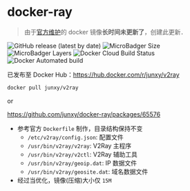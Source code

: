 # docker-ray

> 由于[官方维护](https://hub.docker.com/r/v2ray/official)的 docker 镜像**长时间未更新了**，创建此更新．

![GitHub release (latest by date)](https://img.shields.io/github/v/release/junxy/docker-ray)
![MicroBadger Size](https://img.shields.io/microbadger/image-size/junxy/v2ray)
![MicroBadger Layers](https://img.shields.io/microbadger/layers/junxy/v2ray)
![Docker Cloud Build Status](https://img.shields.io/docker/cloud/build/junxy/v2ray)
![Docker Automated build](https://img.shields.io/docker/cloud/automated/junxy/v2ray)

已发布至 Docker Hub：https://hub.docker.com/r/junxy/v2ray

```bash
docker pull junxy/v2ray
```

or

https://github.com/junxy/docker-ray/packages/65576

- 参考官方 `Dockerfile` 制作，目录结构保持不变
    - `/etc/v2ray/config.json`: 配置文件
    - `/usr/bin/v2ray/v2ray`: V2Ray 主程序
    - `/usr/bin/v2ray/v2ctl`: V2Ray 辅助工具
    - `/usr/bin/v2ray/geoip.dat`: IP 数据文件
    - `/usr/bin/v2ray/geosite.dat`: 域名数据文件
- 经过当优化，镜像(压缩)大小仅 `15M` 
